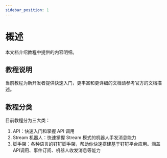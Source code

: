 ```yaml
---
sidebar_position: 1
---
```


# 概述

本文档介绍教程中提供的内容明细。

## 教程说明

当前教程为新开发者提供快速入门，更丰富和更详细的文档请参考官方的文档描述。

## 教程分类

目前教程分为三大类：

1. API：快速入门和掌握 API 调用
2. Stream 机器人：快速掌握 Stream 模式的机器人手发消息能力
3. 脚手架：各种语言的钉钉脚手架，帮助你快速搭建基于钉钉平台应用。涵盖 API调用、事件订阅、机器人收发消息等能力